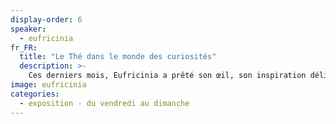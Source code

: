 ```yaml
---
display-order: 6
speaker:
  - eufricinia
fr_FR:
  title: "Le Thé dans le monde des curiosités"
  description: >-
    Ces derniers mois, Eufricinia a prêté son œil, son inspiration délicate et son habilité pour expérimenter des ponts entre la tradition populaire et poétique chinoise du Thé et le monde des apothicaires et des cabinets de curiosités. Son travail fin et délicat se reflète dans les étiquettes et les emballages qu'elle a produit pour habiller les trois Thés sélectionnés par [Ya-Lin](/programme/#gongfucha) pour le festival.
image: eufricinia
categories:
  - exposition - du vendredi au dimanche
---
```

